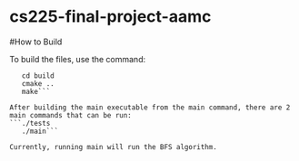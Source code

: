 # cs225-final-project-aamc

#How to Build

To build the files, use the command:
```mkdir build
   cd build
   cmake ..
   make```
    
After building the main executable from the main command, there are 2 main commands that can be run:
```./tests
   ./main```
   
Currently, running main will run the BFS algorithm.
